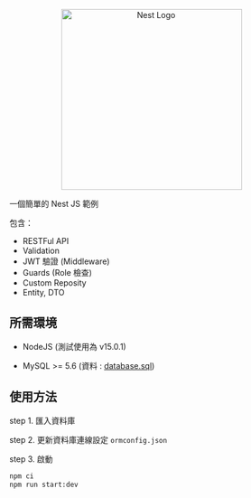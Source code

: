 <p align="center">
  <img src="https://nestjs.com/img/logo_text.svg" width="320" alt="Nest Logo" />
</p>

一個簡單的 Nest JS 範例

包含：
- RESTFul API
- Validation
- JWT 驗證 (Middleware)
- Guards (Role 檢查)
- Custom Reposity
- Entity, DTO

## 所需環境

- NodeJS (測試使用為 v15.0.1)

- MySQL >= 5.6 (資料 : [database.sql](./other/database.sql))

## 使用方法

step 1. 匯入資料庫

step 2. 更新資料庫連線設定 `ormconfig.json`

step 3. 啟動

```sh
npm ci
npm run start:dev
```


